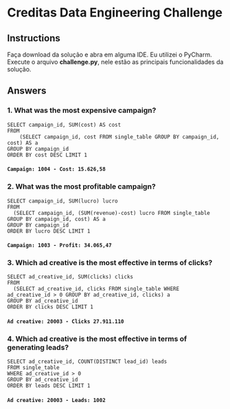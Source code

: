
# Creditas Data Engineering Challenge

## Instructions

Faça download da solução e abra em alguma IDE. Eu utilizei o PyCharm. 
Execute o arquivo **challenge.py**, nele estão as principais funcionalidades da solução.

## Answers

### 1. What was the most expensive campaign?

``` 
SELECT campaign_id, SUM(cost) AS cost 
FROM 
	(SELECT campaign_id, cost FROM single_table GROUP BY campaign_id, cost) AS a 
GROUP BY campaign_id 
ORDER BY cost DESC LIMIT 1
```

#### `Campaign: 1004 - Cost: 15.626,58`

### 2. What was the most profitable campaign?

```
SELECT campaign_id, SUM(lucro) lucro 
FROM 
  (SELECT campaign_id, (SUM(revenue)-cost) lucro FROM single_table GROUP BY campaign_id, cost) AS a 
GROUP BY campaign_id 
ORDER BY lucro DESC LIMIT 1
```

#### `Campaign: 1003 - Profit: 34.065,47`


### 3. Which ad creative is the most effective in terms of clicks?

```
SELECT ad_creative_id, SUM(clicks) clicks 
FROM 
  (SELECT ad_creative_id, clicks FROM single_table WHERE ad_creative_id > 0 GROUP BY ad_creative_id, clicks) a 
GROUP BY ad_creative_id 
ORDER BY clicks DESC LIMIT 1
```

#### `Ad creative: 20003 - Clicks 27.911.110`

### 4. Which ad creative is the most effective in terms of generating leads?

```
SELECT ad_creative_id, COUNT(DISTINCT lead_id) leads 
FROM single_table 
WHERE ad_creative_id > 0 
GROUP BY ad_creative_id  
ORDER BY leads DESC LIMIT 1
```

#### `Ad creative: 20003 - Leads: 1002`
           